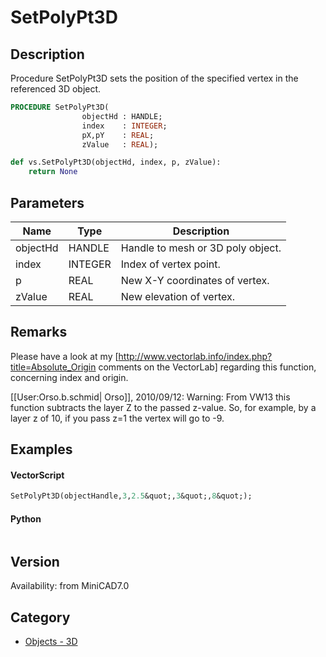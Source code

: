 # SetPolyPt3D

## Description
Procedure SetPolyPt3D sets the position of the specified vertex in the referenced 3D object.

```pascal
PROCEDURE SetPolyPt3D(
				objectHd : HANDLE;
				index    : INTEGER;
				pX,pY    : REAL;
				zValue   : REAL);
```

```python
def vs.SetPolyPt3D(objectHd, index, p, zValue):
    return None
```

## Parameters
|Name|Type|Description|
|---|---|---|
|objectHd|HANDLE|Handle to mesh or 3D poly object.|
|index|INTEGER|Index of vertex point.|
|p|REAL|New X-Y coordinates of vertex.|
|zValue|REAL|New elevation of vertex.|

## Remarks
Please have a look at my [http://www.vectorlab.info/index.php?title=Absolute_Origin comments on the VectorLab] regarding this function, concerning index and origin.

[[User:Orso.b.schmid| Orso]], 2010/09/12: Warning: From VW13 this function subtracts the layer Z to the passed z-value. So, for example, by a layer z of 10, if you pass z=1 the vertex will go to -9.

## Examples
#### VectorScript ####
```pascal
SetPolyPt3D(objectHandle,3,2.5&quot;,3&quot;,8&quot;);
```
#### Python ####
```python

```

## Version
Availability: from MiniCAD7.0

## Category
* [Objects - 3D](../Categories/Objects%20-%203D.md)
